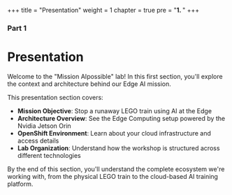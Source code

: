 +++
title = "Presentation"
weight = 1
chapter = true
pre = "<b>1. </b>"
+++

### Part 1

# Presentation

Welcome to the "Mission AIpossible" lab! In this first section, you'll explore the context and architecture behind our Edge AI mission.

This presentation section covers:
- **Mission Objective**: Stop a runaway LEGO train using AI at the Edge
- **Architecture Overview**: See the Edge Computing setup powered by the Nvidia Jetson Orin
- **OpenShift Environment**: Learn about your cloud infrastructure and access details
- **Lab Organization**: Understand how the workshop is structured across different technologies

By the end of this section, you'll understand the complete ecosystem we're working with, from the physical LEGO train to the cloud-based AI training platform.
